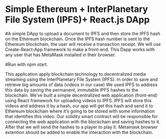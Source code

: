 # Simple Ethereum + InterPlanetary File System (IPFS)+ React.js DApp

#A simple DApp to upload a document to IPFS and then store the IPFS hash on the Ethereum blockchain. Once the IPFS hash number is sent to the Ethereum blockchain, the user will receive a transaction receipt. We will use Create-React-App framework to make a front-end. This Dapp works with any user that has MetaMask installed in their browser.

#Run with npm start.

This application apply blockchain technology to decentralized media streaming using the InterPlanetary File System (IPFS). In order to save and retrieve big amounts of data (videos in our case) We used IPFS to address this data by saving the permanent, immutable IPFS hashes to the blockchain. We’ve built a simple decentralized web application (front-end) using React framework for uploading videos to IPFS. IPFS will store this videos and address it by a hash, our app will get this hash and send it to Ethereum blockchain where it’s going to be stored with some information that identifies this video. Our solidity smart contract will be responsible for connecting the web application with the blockchain and saving hashes to it. After that we will send the hashes to a player to play it. Metamask browser extention should be added to enable the interaction with the blockchain.
